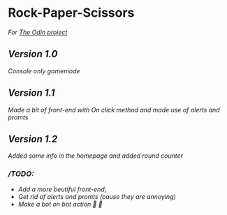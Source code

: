 # Rock-Paper-Scissors
<em>For 
[The Odin project](https://www.theodinproject.com "The Odin Project website")
<em>

## Version 1.0
Console only gamemode

## Version 1.1
Made a bit of front-end with <em>On click</em> method and made use of <em>alerts and promts</em>

## Version 1.2
Added some info in the homepage and added round counter

### /TODO:
* Add a more beutiful front-end;
* Get rid of <em>alerts and promts</em> (cause they are annoying)
* Make a bot on bot action :thinking: :thinking:
